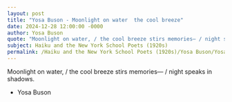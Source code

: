 ```yaml
---
layout: post
title: "Yosa Buson - Moonlight on water  the cool breeze"
date: 2024-12-28 12:00:00 -0000
author: Yosa Buson
quote: "Moonlight on water, / the cool breeze stirs memories— / night speaks in shadows."
subject: Haiku and the New York School Poets (1920s)
permalink: /Haiku and the New York School Poets (1920s)/Yosa Buson/Yosa Buson - Moonlight on water  the cool breeze
---
```


Moonlight on water, / the cool breeze stirs memories— / night speaks in shadows.

- Yosa Buson
